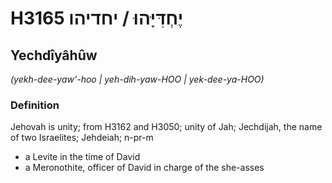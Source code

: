 # H3165 יֶחְדִּיָּהוּ / יחדיהו

## Yechdîyâhûw

_(yekh-dee-yaw'-hoo | yeh-dih-yaw-HOO | yek-dee-ya-HOO)_

### Definition

Jehovah is unity; from H3162 and H3050; unity of Jah; Jechdijah, the name of two Israelites; Jehdeiah; n-pr-m

- a Levite in the time of David
- a Meronothite, officer of David in charge of the she-asses
